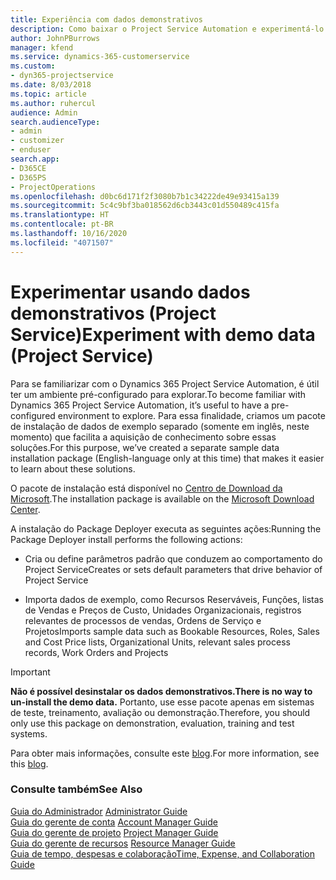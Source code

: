 ```yaml
---
title: Experiência com dados demonstrativos
description: Como baixar o Project Service Automation e experimentá-lo usando dados demonstrativos.
author: JohnPBurrows
manager: kfend
ms.service: dynamics-365-customerservice
ms.custom:
- dyn365-projectservice
ms.date: 8/03/2018
ms.topic: article
ms.author: ruhercul
audience: Admin
search.audienceType:
- admin
- customizer
- enduser
search.app:
- D365CE
- D365PS
- ProjectOperations
ms.openlocfilehash: d0bc6d171f2f3080b7b1c34222de49e93415a139
ms.sourcegitcommit: 5c4c9bf3ba018562d6cb3443c01d550489c415fa
ms.translationtype: HT
ms.contentlocale: pt-BR
ms.lasthandoff: 10/16/2020
ms.locfileid: "4071507"
---
```

# <a name="experiment-with-demo-data-project-service"></a><span data-ttu-id="cdc17-103">Experimentar usando dados demonstrativos (Project Service)</span><span class="sxs-lookup"><span data-stu-id="cdc17-103">Experiment with demo data (Project Service)</span></span>

<span data-ttu-id="cdc17-104">Para se familiarizar com o Dynamics 365 Project Service Automation, é útil ter um ambiente pré-configurado para explorar.</span><span class="sxs-lookup"><span data-stu-id="cdc17-104">To become familiar with Dynamics 365 Project Service Automation, it’s useful to have a pre-configured environment to explore.</span></span> <span data-ttu-id="cdc17-105">Para essa finalidade, criamos um pacote de instalação de dados de exemplo separado (somente em inglês, neste momento) que facilita a aquisição de conhecimento sobre essas soluções.</span><span class="sxs-lookup"><span data-stu-id="cdc17-105">For this purpose, we’ve created a separate sample data installation package (English-language only at this time) that makes it easier to learn about these solutions.</span></span> 

<span data-ttu-id="cdc17-106">O pacote de instalação está disponível no [Centro de Download da Microsoft](https://go.microsoft.com/fwlink/?linkid=859966).</span><span class="sxs-lookup"><span data-stu-id="cdc17-106">The installation package is available on the [Microsoft Download Center](https://go.microsoft.com/fwlink/?linkid=859966).</span></span>  

<span data-ttu-id="cdc17-107">A instalação do Package Deployer executa as seguintes ações:</span><span class="sxs-lookup"><span data-stu-id="cdc17-107">Running the Package Deployer install performs the following actions:</span></span> 
  
-   <span data-ttu-id="cdc17-108">Cria ou define parâmetros padrão que conduzem ao comportamento do Project Service</span><span class="sxs-lookup"><span data-stu-id="cdc17-108">Creates or sets default parameters that drive behavior of Project Service</span></span>  
  
-   <span data-ttu-id="cdc17-109">Importa dados de exemplo, como Recursos Reserváveis, Funções, listas de Vendas e Preços de Custo, Unidades Organizacionais, registros relevantes de processos de vendas, Ordens de Serviço e Projetos</span><span class="sxs-lookup"><span data-stu-id="cdc17-109">Imports sample data such as Bookable Resources, Roles, Sales and Cost Price lists, Organizational Units, relevant sales process records, Work Orders and Projects</span></span>    
  
> [!IMPORTANT]
> <span data-ttu-id="cdc17-110">**Não é possível desinstalar os dados demonstrativos.**</span><span class="sxs-lookup"><span data-stu-id="cdc17-110">**There is no way to un-install the demo data.**</span></span> <span data-ttu-id="cdc17-111">Portanto, use esse pacote apenas em sistemas de teste, treinamento, avaliação ou demonstração.</span><span class="sxs-lookup"><span data-stu-id="cdc17-111">Therefore, you should only use this package on demonstration, evaluation, training and test systems.</span></span>

<span data-ttu-id="cdc17-112">Para obter mais informações, consulte este [blog](https://blogs.msdn.microsoft.com/crm/2017/10/24/microsoft-dynamics-365-for-field-service-and-project-service-automation-sample-data).</span><span class="sxs-lookup"><span data-stu-id="cdc17-112">For more information, see this [blog](https://blogs.msdn.microsoft.com/crm/2017/10/24/microsoft-dynamics-365-for-field-service-and-project-service-automation-sample-data).</span></span>





  
### <a name="see-also"></a><span data-ttu-id="cdc17-113">Consulte também</span><span class="sxs-lookup"><span data-stu-id="cdc17-113">See Also</span></span>  
 <span data-ttu-id="cdc17-114">[Guia do Administrador](../psa/admin-guide.md) </span><span class="sxs-lookup"><span data-stu-id="cdc17-114">[Administrator Guide](../psa/admin-guide.md) </span></span>  
 <span data-ttu-id="cdc17-115">[Guia do gerente de conta](../psa/account-manager-guide.md) </span><span class="sxs-lookup"><span data-stu-id="cdc17-115">[Account Manager Guide](../psa/account-manager-guide.md) </span></span>  
 <span data-ttu-id="cdc17-116">[Guia do gerente de projeto](../psa/project-manager-guide.md) </span><span class="sxs-lookup"><span data-stu-id="cdc17-116">[Project Manager Guide](../psa/project-manager-guide.md) </span></span>  
 <span data-ttu-id="cdc17-117">[Guia do gerente de recursos](../psa/resource-manager-guide.md) </span><span class="sxs-lookup"><span data-stu-id="cdc17-117">[Resource Manager Guide](../psa/resource-manager-guide.md) </span></span>  
 [<span data-ttu-id="cdc17-118">Guia de tempo, despesas e colaboração</span><span class="sxs-lookup"><span data-stu-id="cdc17-118">Time, Expense, and Collaboration Guide</span></span>](../psa/time-expense-collaboration-guide.md)
